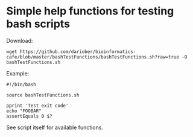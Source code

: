 Simple help functions for testing bash scripts
==============================================

Download:

```
wget https://github.com/dariober/bioinformatics-cafe/blob/master/bashTestFunctions/bashTestFunctions.sh?raw=true -O bashTestFunctions.sh
```

Example:

```
#!/bin/bash

source bashTestFunctions.sh

pprint 'Test exit code'
echo "FOOBAR"
assertEquals 0 $?
```

See script itself for available functions.
